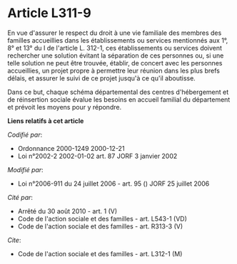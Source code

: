 # Article L311-9

En vue d'assurer le respect du droit à une vie familiale des membres des familles accueillies dans les établissements ou
services mentionnés aux 1°, 8° et 13° du I de l'article L. 312-1, ces établissements ou services doivent rechercher une
solution évitant la séparation de ces personnes ou, si une telle solution ne peut être trouvée, établir, de concert avec les
personnes accueillies, un projet propre à permettre leur réunion dans les plus brefs délais, et assurer le suivi de ce projet
jusqu'à ce qu'il aboutisse.

Dans ce but, chaque schéma départemental des centres d'hébergement et de réinsertion sociale évalue les besoins en accueil
familial du département et prévoit les moyens pour y répondre.

**Liens relatifs à cet article**

_Codifié par_:

  - Ordonnance 2000-1249 2000-12-21
  - Loi n°2002-2 2002-01-02 art. 87 JORF 3 janvier 2002

_Modifié par_:

  - Loi n°2006-911 du 24 juillet 2006 - art. 95 () JORF 25 juillet 2006

_Cité par_:

  - Arrêté du 30 août 2010 - art. 1 (V)
  - Code de l'action sociale et des familles - art. L543-1 (VD)
  - Code de l'action sociale et des familles - art. R313-3 (V)

_Cite_:

  - Code de l'action sociale et des familles - art. L312-1 (M)
